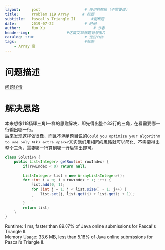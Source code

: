```yaml
---
layout:     post   				    # 使用的布局（不需要改）
title:      Problem 119 Array      # 标题 
subtitle:   Pascal's Triangle II       #副标题
date:       2019-07-22				# 时间
author:     Nuo Xu 						# 作者
header-img:              	#这篇文章标题背景图片
catalog: true 						# 是否归档
tags:								#标签
    - Array 易
---
```

# 问题描述
[问题详情](https://leetcode.com/problems/pascals-triangle-ii/)
# 解决思路
本来想像118杨辉三角I一样的思路解决，即先得出整个33行的三角，在看需要哪一行输出哪一行。  
后来发现这样做很蠢，而且不满足题目说的`Could you optimize your algorithm to use only O(k) extra space?`其实我们用相同的思路就可以简化，不需要得出整个三角，需要哪一行算到哪一行后输出即可。
```java
class Solution {
    public List<Integer> getRow(int rowIndex) {
        if(rowIndex < 0) return null;
        
        List<Integer> list = new ArrayList<Integer>();
        for (int i = 0; i < rowIndex + 1; i++) {
            list.add(0, 1);
            for (int j = 1; j < list.size() - 1; j++) {
                list.set(j, list.get(j) + list.get(j + 1));
            }
        }
        return list;
    }
}
```
Runtime: 1 ms, faster than 89.07% of Java online submissions for Pascal's Triangle II.  
Memory Usage: 33.6 MB, less than 5.18% of Java online submissions for Pascal's Triangle II.